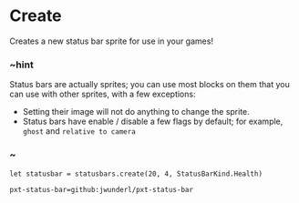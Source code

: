# Create

Creates a new status bar sprite for use in your games!

### ~hint

Status bars are actually sprites; you can use most blocks on them that you can use with other sprites, with a few exceptions:

* Setting their image will not do anything to change the sprite.
* Status bars have enable / disable a few flags by default; for example, `ghost` and `relative to camera`

### ~

```blocks
let statusbar = statusbars.create(20, 4, StatusBarKind.Health)
```

```package
pxt-status-bar=github:jwunderl/pxt-status-bar
```